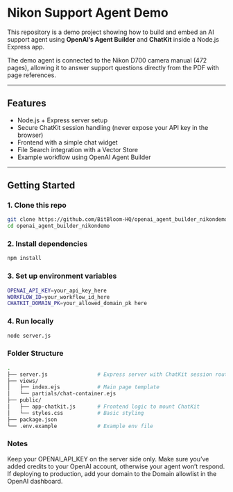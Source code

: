 # Nikon Support Agent Demo

This repository is a demo project showing how to build and embed an AI support agent using **OpenAI’s Agent Builder** and **ChatKit** inside a Node.js Express app.

The demo agent is connected to the Nikon D700 camera manual (472 pages), allowing it to answer support questions directly from the PDF with page references.

---

## Features
- Node.js + Express server setup
- Secure ChatKit session handling (never expose your API key in the browser)
- Frontend with a simple chat widget
- File Search integration with a Vector Store
- Example workflow using OpenAI Agent Builder

---

## Getting Started

### 1. Clone this repo
```bash
git clone https://github.com/BitBloom-HQ/openai_agent_builder_nikondemo.git
cd openai_agent_builder_nikondemo
```
### 2. Install dependencies
```bash
npm install
```
### 3. Set up environment variables
```bash
OPENAI_API_KEY=your_api_key_here
WORKFLOW_ID=your_workflow_id_here
CHATKIT_DOMAIN_PK=your_allowed_domain_pk here
```
### 4. Run locally
```bash
node server.js
```
### Folder Structure
```bash
.
├── server.js                # Express server with ChatKit session route
├── views/
│   ├── index.ejs            # Main page template
│   └── partials/chat-container.ejs
├── public/
│   ├── app-chatkit.js       # Frontend logic to mount ChatKit
│   └── styles.css           # Basic styling
├── package.json
└── .env.example             # Example env file
```
### Notes
Keep your OPENAI_API_KEY on the server side only.
Make sure you’ve added credits to your OpenAI account, otherwise your agent won’t respond.
If deploying to production, add your domain to the Domain allowlist in the OpenAI dashboard.


